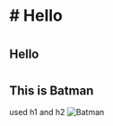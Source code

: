 # <h1># Hello</h1>
# <h2>Hello</h2>
# <h2>This is Batman</h2>
used h1 and h2
![Batman](https://i.pinimg.com/736x/9c/9b/e7/9c9be78eb0e51b298f06dddf0dbd1223.jpg)
